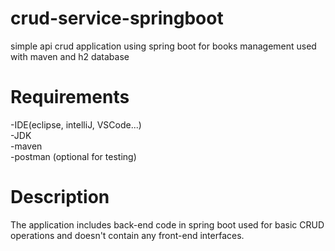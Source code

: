 # crud-service-springboot
simple api crud application using spring boot for books management used with maven and h2 database
# Requirements
-IDE(eclipse, intelliJ, VSCode...) <br />
-JDK <br />
-maven <br />
-postman (optional for testing) <br />
# Description
The application includes back-end code in spring boot used for basic CRUD operations and doesn't contain any front-end interfaces.
